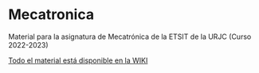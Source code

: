 # Mecatronica
Material para la asignatura de Mecatrónica de la ETSIT de la URJC (Curso 2022-2023)

[Todo el material está disponible en la WIKI](https://github.com/myTeachingURJC/Mecatronica/wiki)

